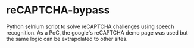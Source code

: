 # reCAPTCHA-bypass
Python selnium script to solve reCAPTCHA challenges using speech recognition. As a PoC, the google's reCAPTCHA demo page was used but the same logic can be extrapolated to other sites.
